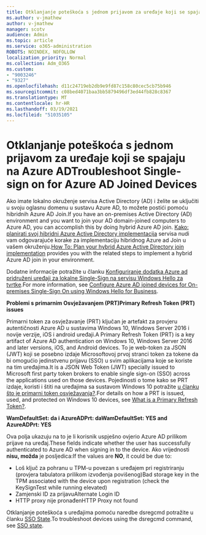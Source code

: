 ```yaml
---
title: Otklanjanje poteškoća s jednom prijavom za uređaje koji se spajaju na Azure AD
ms.author: v-jmathew
author: v-jmathew
manager: scotv
audience: Admin
ms.topic: article
ms.service: o365-administration
ROBOTS: NOINDEX, NOFOLLOW
localization_priority: Normal
ms.collection: Adm_O365
ms.custom:
- "9003246"
- "9327"
ms.openlocfilehash: d11c24719eb2db9e9fd87c158c80cec5cb75b946
ms.sourcegitcommit: c08bed4071baa3bb5879496df3ed44fb828c8367
ms.translationtype: MT
ms.contentlocale: hr-HR
ms.lasthandoff: 03/19/2021
ms.locfileid: "51035105"
---
```

# <a name="troubleshoot-single-sign-on-for-azure-ad-joined-devices"></a><span data-ttu-id="be186-102">Otklanjanje poteškoća s jednom prijavom za uređaje koji se spajaju na Azure AD</span><span class="sxs-lookup"><span data-stu-id="be186-102">Troubleshoot Single-sign on for Azure AD Joined Devices</span></span>

<span data-ttu-id="be186-103">Ako imate lokalno okruženje servisa Active Directory (AD) i želite se uključiti u svoju oglasnu domenu u sustavu Azure AD, to možete postići pomoću hibridnih Azure AD Join.</span><span class="sxs-lookup"><span data-stu-id="be186-103">If you have an on-premises Active Directory (AD) environment and you want to join your AD domain-joined computers to Azure AD, you can accomplish this by doing hybrid Azure AD join.</span></span> <span data-ttu-id="be186-104">[Kako: planirati svoj hibridni Azure Active Directory implementacija](https://docs.microsoft.com/azure/active-directory/devices/hybrid-azuread-join-plan) servisa nudi vam odgovarajuće korake za implementaciju hibridnog Azure ad Join u vašem okruženju.</span><span class="sxs-lookup"><span data-stu-id="be186-104">[How To: Plan your hybrid Azure Active Directory join implementation](https://docs.microsoft.com/azure/active-directory/devices/hybrid-azuread-join-plan) provides you with the related steps to implement a hybrid Azure AD join in your environment.</span></span>

<span data-ttu-id="be186-105">Dodatne informacije potražite u članku [Konfiguriranje dodatka Azure ad pridruženi uređaji za lokalne Single-Sign na servisu Windows Hello za tvrtke](https://docs.microsoft.com/windows/security/identity-protection/hello-for-business/hello-hybrid-aadj-sso-base).</span><span class="sxs-lookup"><span data-stu-id="be186-105">For more information, see [Configure Azure AD joined devices for On-premises Single-Sign On using Windows Hello for Business](https://docs.microsoft.com/windows/security/identity-protection/hello-for-business/hello-hybrid-aadj-sso-base).</span></span>

<span data-ttu-id="be186-106">**Problemi s primarnim Osvježavanjem (PRT)**</span><span class="sxs-lookup"><span data-stu-id="be186-106">**Primary Refresh Token (PRT) issues**</span></span>

<span data-ttu-id="be186-107">Primarni token za osvježavanje (PRT) ključan je artefakt za provjeru autentičnosti Azure AD u sustavima Windows 10, Windows Server 2016 i novije verzije, iOS i android uređaji.</span><span class="sxs-lookup"><span data-stu-id="be186-107">A Primary Refresh Token (PRT) is a key artifact of Azure AD authentication on Windows 10, Windows Server 2016 and later versions, iOS, and Android devices.</span></span> <span data-ttu-id="be186-108">To je web-token za JSON (JWT) koji se posebno izdaje Microsoftovoj prvoj stranci token za tokene da bi omogućio jedinstvenu prijavu (SSO) u svim aplikacijama koje se koriste na tim uređajima.</span><span class="sxs-lookup"><span data-stu-id="be186-108">It is a JSON Web Token (JWT) specially issued to Microsoft first party token brokers to enable single sign-on (SSO) across the applications used on those devices.</span></span> <span data-ttu-id="be186-109">Pojedinosti o tome kako se PRT izdaje, koristi i štiti na uređajima sa sustavom Windows 10 potražite [u članku što je primarni token osvježavanja?](https://docs.microsoft.com/azure/active-directory/devices/concept-primary-refresh-token).</span><span class="sxs-lookup"><span data-stu-id="be186-109">For details on how a PRT is issued, used, and protected on Windows 10 devices, see [What is a Primary Refresh Token?](https://docs.microsoft.com/azure/active-directory/devices/concept-primary-refresh-token).</span></span>

<span data-ttu-id="be186-110">**WamDefaultSet: da i AzureADPrt: da**</span><span class="sxs-lookup"><span data-stu-id="be186-110">**WamDefaultSet: YES and AzureADPrt: YES**</span></span>

<span data-ttu-id="be186-111">Ova polja ukazuju na to je li korisnik uspješno ovjerio Azure AD prilikom prijave na uređaj.</span><span class="sxs-lookup"><span data-stu-id="be186-111">These fields indicate whether the user has successfully authenticated to Azure AD when signing in to the device.</span></span> <span data-ttu-id="be186-112">Ako vrijednosti **nisu, možda** je posljedica:</span><span class="sxs-lookup"><span data-stu-id="be186-112">If the values are **NO**, it could be due to:</span></span>

- <span data-ttu-id="be186-113">Loš ključ za pohranu u TPM-u povezan s uređajem pri registriranju (provjera tabulatora prilikom izvođenja povišenog)</span><span class="sxs-lookup"><span data-stu-id="be186-113">Bad storage key in the TPM associated with the device upon registration (check the KeySignTest while running elevated)</span></span>
- <span data-ttu-id="be186-114">Zamjenski ID za prijavu</span><span class="sxs-lookup"><span data-stu-id="be186-114">Alternate Login ID</span></span>
- <span data-ttu-id="be186-115">HTTP proxy nije pronađen</span><span class="sxs-lookup"><span data-stu-id="be186-115">HTTP Proxy not found</span></span>

<span data-ttu-id="be186-116">Otklanjanje poteškoća s uređajima pomoću naredbe dsregcmd potražite u članku [SSO State](https://docs.microsoft.com/azure/active-directory/devices/troubleshoot-device-dsregcmd#sso-state).</span><span class="sxs-lookup"><span data-stu-id="be186-116">To troubleshoot devices using the dsregcmd command, see [SSO state](https://docs.microsoft.com/azure/active-directory/devices/troubleshoot-device-dsregcmd#sso-state).</span></span>
